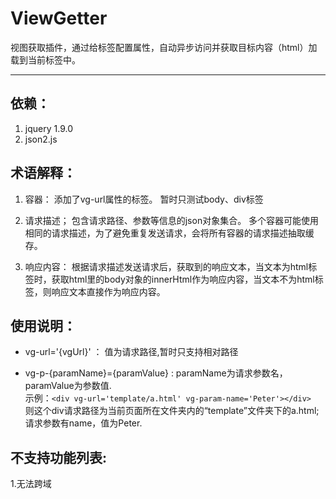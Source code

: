 ViewGetter
======

视图获取插件，通过给标签配置属性，自动异步访问并获取目标内容（html）加载到当前标签中。

------

依赖：  
---

1. jquery 1.9.0
2. json2.js

术语解释：
---

1. 容器： 		添加了vg-url属性的标签。 暂时只测试body、div标签

2. 请求描述； 	包含请求路径、参数等信息的json对象集合。 多个容器可能使用相同的请求描述，为了避免重复发送请求，会将所有容器的请求描述抽取缓存。

3. 响应内容：	根据请求描述发送请求后，获取到的响应文本，当文本为html标签时，获取html里的body对象的innerHtml作为响应内容，当文本不为html标签，则响应文本直接作为响应内容。

使用说明：
---

* vg-url='{vgUrl}'  ： 值为请求路径,暂时只支持相对路径

* vg-p-{paramName}={paramValue}  :  paramName为请求参数名， paramValue为参数值.  
示例：`<div vg-url='template/a.html' vg-param-name='Peter'></div>`  
则这个div请求路径为当前页面所在文件夹内的“template”文件夹下的a.html; 请求参数有name，值为Peter.


不支持功能列表:
---

1.无法跨域
